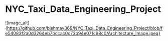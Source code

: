 # NYC_Taxi_Data_Engineering_Project

![image_alt]{https://github.com/bishmay369/NYC_Taxi_Data_Engineering_Project/blob/fe54083f2a0d3264eb7bccac0c73b94e071c98c0/Architecture_Image.jpeg}
